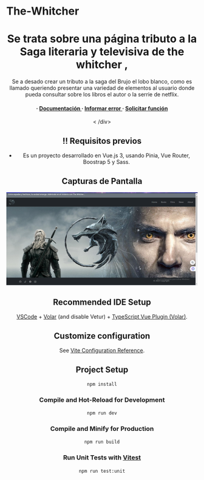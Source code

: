 # The-Whitcher

<div align='center'>

<h1>Se trata sobre una página tributo a la Saga literaria y televisiva de the whitcher ,</h1>
<p>Se a desado crear un tributo a la saga del Brujo el lobo blanco, como es llamado queriendo presentar una variedad de elementos al usuario donde pueda consultar sobre los libros el autor o la serrie de netflix.</p>

<h4> <span> · </span> <a href="https://github .com/Stegonyrob/The-Witcher/blob/master/README.md"> Documentación </a> <span> · </span> <a href="https://github.com/Stegonyrob/The-Witcher/ issues"> Informar error </a> <span> · </span> <a href="https://github.com/Stegonyrob/The-Witcher/issues"> Solicitar función </a> </h4>


< /div>
## :bangbang: Requisitos previos

- Es un proyecto desarrollado en Vue.js 3, usando Pinia, Vue Router, Boostrap 5 y Sass.
## Capturas de Pantalla
<img src="/src/assets/img/capturas/Captura de pantalla Home.png">

## Recommended IDE Setup

[VSCode](https://code.visualstudio.com/) + [Volar](https://marketplace.visualstudio.com/items?itemName=Vue.volar) (and disable Vetur) + [TypeScript Vue Plugin (Volar)](https://marketplace.visualstudio.com/items?itemName=Vue.vscode-typescript-vue-plugin).

## Customize configuration

See [Vite Configuration Reference](https://vitejs.dev/config/).

## Project Setup

```sh
npm install
```

### Compile and Hot-Reload for Development

```sh
npm run dev
```

### Compile and Minify for Production

```sh
npm run build
```

### Run Unit Tests with [Vitest](https://vitest.dev/)

```sh
npm run test:unit

